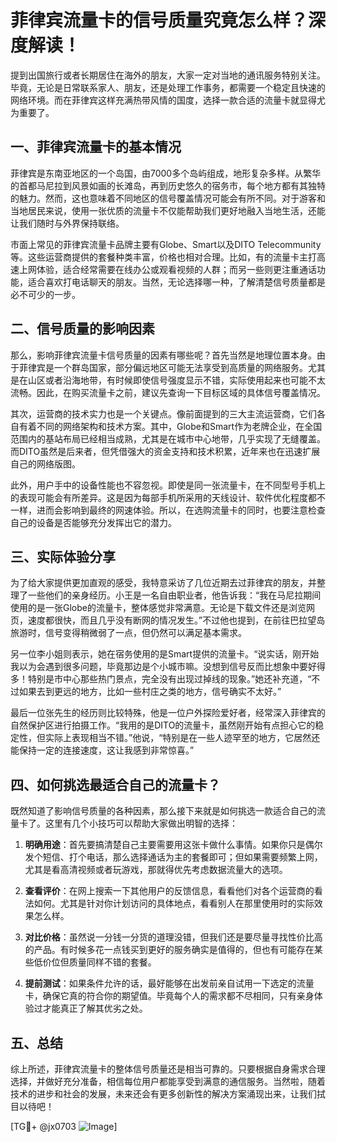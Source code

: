 # 菲律宾流量卡的信号质量究竟怎么样？深度解读！

提到出国旅行或者长期居住在海外的朋友，大家一定对当地的通讯服务特别关注。毕竟，无论是日常联系家人、朋友，还是处理工作事务，都需要一个稳定且快速的网络环境。而在菲律宾这样充满热带风情的国度，选择一款合适的流量卡就显得尤为重要了。

## 一、菲律宾流量卡的基本情况

菲律宾是东南亚地区的一个岛国，由7000多个岛屿组成，地形复杂多样。从繁华的首都马尼拉到风景如画的长滩岛，再到历史悠久的宿务市，每个地方都有其独特的魅力。然而，这也意味着不同地区的信号覆盖情况可能会有所不同。对于游客和当地居民来说，使用一张优质的流量卡不仅能帮助我们更好地融入当地生活，还能让我们随时与外界保持联络。

市面上常见的菲律宾流量卡品牌主要有Globe、Smart以及DITO Telecommunity等。这些运营商提供的套餐种类丰富，价格也相对合理。比如，有的流量卡主打高速上网体验，适合经常需要在线办公或观看视频的人群；而另一些则更注重通话功能，适合喜欢打电话聊天的朋友。当然，无论选择哪一种，了解清楚信号质量都是必不可少的一步。

## 二、信号质量的影响因素

那么，影响菲律宾流量卡信号质量的因素有哪些呢？首先当然是地理位置本身。由于菲律宾是一个群岛国家，部分偏远地区可能无法享受到高质量的网络服务。尤其是在山区或者沿海地带，有时候即使信号强度显示不错，实际使用起来也可能不太流畅。因此，在购买流量卡之前，建议先查询一下目标区域的具体信号覆盖情况。

其次，运营商的技术实力也是一个关键点。像前面提到的三大主流运营商，它们各自有着不同的网络架构和技术方案。其中，Globe和Smart作为老牌企业，在全国范围内的基站布局已经相当成熟，尤其是在城市中心地带，几乎实现了无缝覆盖。而DITO虽然是后来者，但凭借强大的资金支持和技术积累，近年来也在迅速扩展自己的网络版图。

此外，用户手中的设备性能也不容忽视。即使是同一张流量卡，在不同型号手机上的表现可能会有所差异。这是因为每部手机所采用的天线设计、软件优化程度都不一样，进而会影响到最终的网速体验。所以，在选购流量卡的同时，也要注意检查自己的设备是否能够充分发挥出它的潜力。

## 三、实际体验分享

为了给大家提供更加直观的感受，我特意采访了几位近期去过菲律宾的朋友，并整理了一些他们的亲身经历。小王是一名自由职业者，他告诉我：“我在马尼拉期间使用的是一张Globe的流量卡，整体感觉非常满意。无论是下载文件还是浏览网页，速度都很快，而且几乎没有断网的情况发生。”不过他也提到，在前往巴拉望岛旅游时，信号变得稍微弱了一点，但仍然可以满足基本需求。

另一位李小姐则表示，她在宿务使用的是Smart提供的流量卡。“说实话，刚开始我以为会遇到很多问题，毕竟那边是个小城市嘛。没想到信号反而比想象中要好得多！特别是市中心那些热门景点，完全没有出现过掉线的现象。”她还补充道，“不过如果去到更远的地方，比如一些村庄之类的地方，信号确实不太好。”

最后一位张先生的经历则比较特殊，他是一位户外探险爱好者，经常深入菲律宾的自然保护区进行拍摄工作。“我用的是DITO的流量卡，虽然刚开始有点担心它的稳定性，但实际上表现相当不错。”他说，“特别是在一些人迹罕至的地方，它居然还能保持一定的连接速度，这让我感到非常惊喜。”

## 四、如何挑选最适合自己的流量卡？

既然知道了影响信号质量的各种因素，那么接下来就是如何挑选一款适合自己的流量卡了。这里有几个小技巧可以帮助大家做出明智的选择：

1. **明确用途**：首先要搞清楚自己主要需要用这张卡做什么事情。如果你只是偶尔发个短信、打个电话，那么选择通话为主的套餐即可；但如果需要频繁上网，尤其是看高清视频或者玩游戏，那就得优先考虑数据流量大的选项。

2. **查看评价**：在网上搜索一下其他用户的反馈信息，看看他们对各个运营商的看法如何。尤其是针对你计划访问的具体地点，看看别人在那里使用时的实际效果怎么样。

3. **对比价格**：虽然说一分钱一分货的道理没错，但我们还是要尽量寻找性价比高的产品。有时候多花一点钱买到更好的服务确实是值得的，但也有可能存在某些低价位但质量同样不错的套餐。

4. **提前测试**：如果条件允许的话，最好能够在出发前亲自试用一下选定的流量卡，确保它真的符合你的期望值。毕竟每个人的需求都不尽相同，只有亲身体验过才能真正了解其优劣之处。

## 五、总结

综上所述，菲律宾流量卡的整体信号质量还是相当可靠的。只要根据自身需求合理选择，并做好充分准备，相信每位用户都能享受到满意的通信服务。当然啦，随着技术的进步和社会的发展，未来还会有更多创新性的解决方案涌现出来，让我们拭目以待吧！

[TG💪+ @jx0703 ![Image](https://github.com/user-attachments/assets/dbca1d08-cadb-493c-b0ec-ad6f7a83f270)]